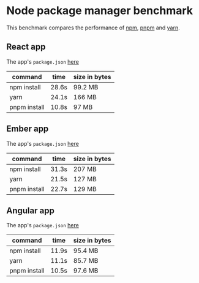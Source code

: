 # Node package manager benchmark

This benchmark compares the performance of [npm](https://github.com/npm/npm), [pnpm](https://github.com/pnpm/pnpm) and [yarn](https://github.com/yarnpkg/yarn).

## React app

The app's `package.json` [here](./fixtures/react-app/package.json)

| command | time | size in bytes |
| --- | --- | --- |
| npm install | 28.6s | 99.2 MB |
| yarn | 24.1s | 166 MB |
| pnpm install | 10.8s | 97 MB |

## Ember app

The app's `package.json` [here](./fixtures/ember-quickstart/package.json)

| command | time | size in bytes |
| --- | --- | --- |
| npm install | 31.3s | 207 MB |
| yarn | 21.5s | 127 MB |
| pnpm install | 22.7s | 129 MB |

## Angular app

The app's `package.json` [here](./fixtures/angular-quickstart/package.json)

| command | time | size in bytes |
| --- | --- | --- |
| npm install | 11.9s | 95.4 MB |
| yarn | 11.1s | 85.7 MB |
| pnpm install | 10.5s | 97.6 MB |